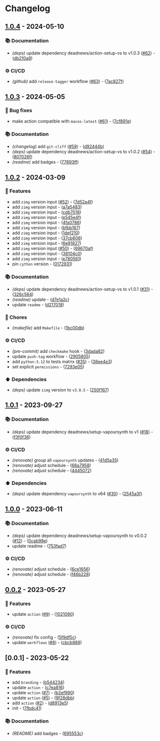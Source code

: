 # Changelog

## [1.0.4](https://github.com/DeadNews/action-setup-vs/compare/v1.0.3...v1.0.4) - 2024-05-10

### 📚 Documentation

- _(deps)_ update dependency deadnews/action-setup-vs to v1.0.3 ([#62](https://github.com/DeadNews/action-setup-vs/issues/62)) - ([db210a9](https://github.com/DeadNews/action-setup-vs/commit/db210a99cc2b1c2fe92d58a106febaa7bba5e5f4))

### ⚙️ CI/CD

- _(github)_ add `release-tagger` workflow ([#63](https://github.com/DeadNews/action-setup-vs/issues/63)) - ([7ac827f](https://github.com/DeadNews/action-setup-vs/commit/7ac827f9124ec1d46e81befe175ede8d7cab9e3d))

## [1.0.3](https://github.com/DeadNews/action-setup-vs/compare/v1.0.2...v1.0.3) - 2024-05-05

### 🐛 Bug fixes

- make action compatible with `macos-latest` ([#61](https://github.com/DeadNews/action-setup-vs/issues/61)) - ([7cf891e](https://github.com/DeadNews/action-setup-vs/commit/7cf891e33a1ca36ae800a93aad9c503fa1924496))

### 📚 Documentation

- _(changelog)_ add `git-cliff` ([#59](https://github.com/DeadNews/action-setup-vs/issues/59)) - ([d92444b](https://github.com/DeadNews/action-setup-vs/commit/d92444b8a32ea22ed4024cfeb805753f2e1914f5))
- _(deps)_ update dependency deadnews/action-setup-vs to v1.0.2 ([#54](https://github.com/DeadNews/action-setup-vs/issues/54)) - ([807026f](https://github.com/DeadNews/action-setup-vs/commit/807026fd63bb7aff77349e9f1f46d91d0d2d5e8f))
- _(readme)_ add badges - ([77893ff](https://github.com/DeadNews/action-setup-vs/commit/77893ffab9520ffa06d9a4a7629bdd13541ecf1e))

## [1.0.2](https://github.com/DeadNews/action-setup-vs/compare/v1.0.1...v1.0.2) - 2024-03-09

### 🚀 Features

- add `zimg` version input ([#52](https://github.com/DeadNews/action-setup-vs/issues/52)) - ([7d52a4f](https://github.com/DeadNews/action-setup-vs/commit/7d52a4f7eb00cbdefdec6390b1dfdc13b4414551))
- add `zimg` version input - ([a7a5483](https://github.com/DeadNews/action-setup-vs/commit/a7a54832b57660b7ea00112b106e507a7c907702))
- add `zimg` version input - ([cdb7018](https://github.com/DeadNews/action-setup-vs/commit/cdb70185ed3b6fd8f6b71a638ebb3cc954dfcc12))
- add `zimg` version input - ([e545e4f](https://github.com/DeadNews/action-setup-vs/commit/e545e4f60af568214b32efd8f9e2d3cfb350233a))
- add `zimg` version input - ([4fa0786](https://github.com/DeadNews/action-setup-vs/commit/4fa078636bd9e8bfb971e4301f71dab021d91e30))
- add `zimg` version input - ([bfbb167](https://github.com/DeadNews/action-setup-vs/commit/bfbb167e1de4e752ab4dd80888cf606f129160df))
- add `zimg` version input - ([1def210](https://github.com/DeadNews/action-setup-vs/commit/1def21021471afaae463d5d514c4aaaa7e654887))
- add `zimg` version input - ([37cb606](https://github.com/DeadNews/action-setup-vs/commit/37cb6060b15850f5407e2380978d13fe864f440b))
- add `zimg` version input - ([6e91827](https://github.com/DeadNews/action-setup-vs/commit/6e91827f9af7fcbe72edb547953422342a4df5cd))
- add `zimg` version input ([#50](https://github.com/DeadNews/action-setup-vs/issues/50)) - ([69670af](https://github.com/DeadNews/action-setup-vs/commit/69670af24d94ca83e4714a395e6f7a8b6aa49b8d))
- add `zimg` version input - ([38104c0](https://github.com/DeadNews/action-setup-vs/commit/38104c07a9068105616a9aa64c9b454b0ab840e1))
- add `zimg` version input - ([e780561](https://github.com/DeadNews/action-setup-vs/commit/e780561a41cab9b1f122bc1fcd170ffac302b65a))
- pin `cython` version - ([0172931](https://github.com/DeadNews/action-setup-vs/commit/0172931302ff753920d8c7a2741fdf858c52f4da))

### 📚 Documentation

- _(deps)_ update dependency deadnews/action-setup-vs to v1.0.1 ([#31](https://github.com/DeadNews/action-setup-vs/issues/31)) - ([326c564](https://github.com/DeadNews/action-setup-vs/commit/326c5647ff2ab785bb95d0458729693d10aa1e95))
- _(readme)_ update - ([d7e1a2c](https://github.com/DeadNews/action-setup-vs/commit/d7e1a2c17ab8046f1ed9756decece34fcf2badc0))
- update `readme` - ([d217018](https://github.com/DeadNews/action-setup-vs/commit/d217018b2f82a76fd26a2dd515821f2a3fcf8dee))

### 🧹 Chores

- _(makefile)_ add `Makefile` - ([1bc00db](https://github.com/DeadNews/action-setup-vs/commit/1bc00db8884c20f2e98c3b3515f4018a65156ce7))

### ⚙️ CI/CD

- _(pre-commit)_ add `checkmake` hook - ([3dada82](https://github.com/DeadNews/action-setup-vs/commit/3dada82f041ffafa9103d4772fd78e11795f27ad))
- update `push-tag` workflow - ([2905805](https://github.com/DeadNews/action-setup-vs/commit/2905805e5431118bc3c8e827e7cb195a3c99d8f1))
- add `python:3.12` to tests matrix ([#35](https://github.com/DeadNews/action-setup-vs/issues/35)) - ([38ee4e3](https://github.com/DeadNews/action-setup-vs/commit/38ee4e3e48d434cf933105b49196a3348bcae885))
- set explicit `permissions` - ([7293e05](https://github.com/DeadNews/action-setup-vs/commit/7293e057a867e7a7ee29d497b201e1e2011754cf))

### ⬆️ Dependencies

- _(deps)_ update `zimg` version to `v3.0.5` - ([250f167](https://github.com/DeadNews/action-setup-vs/commit/250f167133445dd754ca8b977d1e1ac557d9e48c))

## [1.0.1](https://github.com/DeadNews/action-setup-vs/compare/v1.0.0...v1.0.1) - 2023-09-27

### 📚 Documentation

- _(deps)_ update dependency deadnews/setup-vapoursynth to v1 ([#18](https://github.com/DeadNews/action-setup-vs/issues/18)) - ([f3f0f36](https://github.com/DeadNews/action-setup-vs/commit/f3f0f36d1aacea7283bb23a5137b1d1eb0b5f3e0))

### ⚙️ CI/CD

- _(renovate)_ group all `vapoursynth` updates - ([41d5a35](https://github.com/DeadNews/action-setup-vs/commit/41d5a35d33f1a4fcea261295933eacbc80330a1f))
- _(renovate)_ adjust schedule - ([68a7958](https://github.com/DeadNews/action-setup-vs/commit/68a7958e5de59d29f6a27e201fff3ac4597f866f))
- _(renovate)_ adjust schedule - ([4445072](https://github.com/DeadNews/action-setup-vs/commit/4445072d8a6e5741db43ad2e9b51af2224b6c3c2))

### ⬆️ Dependencies

- _(deps)_ update dependency `vapoursynth` to v64 ([#30](https://github.com/DeadNews/action-setup-vs/issues/30)) - ([2545a3f](https://github.com/DeadNews/action-setup-vs/commit/2545a3fdb0f62bbcf2a1b6df2aabf3f79741c54d))

## [1.0.0](https://github.com/DeadNews/action-setup-vs/compare/v0.0.2...v1.0.0) - 2023-06-11

### 📚 Documentation

- _(deps)_ update dependency deadnews/setup-vapoursynth to v0.0.2 ([#12](https://github.com/DeadNews/action-setup-vs/issues/12)) - ([0cab98e](https://github.com/DeadNews/action-setup-vs/commit/0cab98e9934086ad2d8b070ac72c0d7af66b1390))
- update readme - ([753fad7](https://github.com/DeadNews/action-setup-vs/commit/753fad7d6897b90a6fd9d158ce13280c7d682996))

### ⚙️ CI/CD

- _(renovate)_ adjust schedule - ([6ce1656](https://github.com/DeadNews/action-setup-vs/commit/6ce165643904427eb2aacbad15a09c01836f8af3))
- _(renovate)_ adjust schedule - ([f46b228](https://github.com/DeadNews/action-setup-vs/commit/f46b22846851212c9bc75f562a4f6ff110360c3b))

## [0.0.2](https://github.com/DeadNews/action-setup-vs/compare/v0.0.1...v0.0.2) - 2023-05-27

### 🚀 Features

- update `action` ([#9](https://github.com/DeadNews/action-setup-vs/issues/9)) - ([1021090](https://github.com/DeadNews/action-setup-vs/commit/1021090afcebfd12960f25df3114fbefef6d8670))

### ⚙️ CI/CD

- _(renovate)_ fix config - ([5f9df5c](https://github.com/DeadNews/action-setup-vs/commit/5f9df5cb56a70f99fbbc4667f50f155ec480ce41))
- update `workflows` ([#8](https://github.com/DeadNews/action-setup-vs/issues/8)) - ([cbcb889](https://github.com/DeadNews/action-setup-vs/commit/cbcb8894e2aedcca5ac1ec20fd3672ccdcf96e02))

## [0.0.1] - 2023-05-22

### 🚀 Features

- add `branding` - ([b544234](https://github.com/DeadNews/action-setup-vs/commit/b5442345e74c3ba091dd61a8a62ac2f6b5c8bf38))
- update `action` - ([c7ea816](https://github.com/DeadNews/action-setup-vs/commit/c7ea816bca2b6d891c5016a3b519bc76391859d3))
- update `action` ([#7](https://github.com/DeadNews/action-setup-vs/issues/7)) - ([b2ef990](https://github.com/DeadNews/action-setup-vs/commit/b2ef990a00bfba8d91a4eb7df29afeb11437a427))
- update `action` ([#5](https://github.com/DeadNews/action-setup-vs/issues/5)) - ([9f28dbb](https://github.com/DeadNews/action-setup-vs/commit/9f28dbb852ce07b4c9b0ae87f9e9fb7d107c884a))
- add `action` ([#2](https://github.com/DeadNews/action-setup-vs/issues/2)) - ([d8913e5](https://github.com/DeadNews/action-setup-vs/commit/d8913e526529dbfd652c8051487856cdd889cab8))
- init - ([7fbdc41](https://github.com/DeadNews/action-setup-vs/commit/7fbdc4106ec1c0dda466c0087f98b406ad35cd98))

### 📚 Documentation

- _(README)_ add badges - ([695553c](https://github.com/DeadNews/action-setup-vs/commit/695553c27ccd1dbc729a5b2df17213a23150643d))

<!-- generated by git-cliff -->
